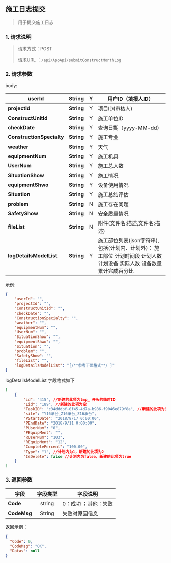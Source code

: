 ## 施工日志提交

> 用于提交施工日志

### 1. 请求说明

> 请求方式：POST
>
> 请求URL ：`/api/AppApi/submitConstructMonthLog `

### 2. 请求参数

body:



| **userId**                | **String** |  Y   | 用户ID（填报人ID）                                           |
| ------------------------- | ---------- | :--: | ------------------------------------------------------------ |
| **projectId**             | **String** |  Y   | 项目ID(审核人)                                               |
| **ConstructUnitId**       | **String** |  Y   | 施工单位ID                                                   |
| **checkDate**             | **String** |  Y   | 查询日期（yyyy-MM-dd）                                       |
| **ConstructionSpecialty** | **String** |  Y   | 施工专业                                                     |
| **weather**               | **String** |  Y   | 天气                                                         |
| **equipmentNum**          | **String** |  Y   | 施工机具                                                     |
| **UserNum**               | **String** |  Y   | 施工总人数                                                   |
| **SituationShow**         | **String** |  Y   | 施工情况                                                     |
| **equipmentShwo**         | **String** |  Y   | 设备使用情况                                                 |
| **Situation**             | **String** |  Y   | 施工总结评估                                                 |
| **problem**               | **String** |  N   | 施工存在问题                                                 |
| **SafetyShow**            | **String** |  N   | 安全质量情况                                                 |
| **fileList**              | **String** |  N   | 附件(文件名:描述,文件名:描述)                                |
| **logDetailsModelList**   | **String** |  Y   | 施工部位列表(json字符串),包括(计划内、计划外)： 施工部位 计划时间段 计划人数 计划设备 实际人数 设备数量 累计完成百分比 |

示例:

``` json
{
    "userId": "", 
    "projectId": "", 
    "ConstructUnitId": "", 
    "checkDate": "", 
    "ConstructionSpecialty": "", 
    "weather": "", 
    "equipmentNum": "", 
    "UserNum": "", 
    "SituationShow": "", 
    "equipmentShwo": "", 
    "Situation": "", 
    "problem": "", 
    "SafetyShow": "", 
    "fileList": "", 
    "logDetailsModelList": "[/**参考下面格式**/ ]"
}
```
logDetailsModelList 字段格式如下
``` json
[
    {
        "id": "415", //新建的此项为tmp_ 开头的临时ID
        "Lid": "189", //新建的此项为空 
        "TaskID": "c34dddbf-0f45-4d7a-b986-f9046e879f8a", //新建的此项为空 
        "site": "Y16承台_Z16承台_Z16承台", 
        "PStartDate": "2018/8/17 0:00:00", 
        "PEndDate": "2018/9/11 0:00:00", 
        "PUserNum": "0", 
        "PEquipMent": "", 
        "RUserNum": "103", 
        "REquipMent": "12", 
        "CompletePercent": "100.00", 
        "Type": "1", //计划内为1，新建的此项为2
        "IsDelete": false //计划内为false，新建的此项为true
    }
]
```
### 3. 返回参数

| 字段        | 字段类型 | 字段说明               |
| ----------- | :------: | ---------------------- |
| **Code**    |  string  | 0：成功 ；其他：失败   |
| **CodeMsg** |  String  | 失败时原因信息         |

返回示例：

```json
{
  "Code": 0,
  "CodeMsg": "OK",
  "Datas": null
}
```